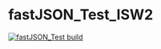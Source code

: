 # fastJSON_Test_ISW2

[![fastJSON_Test build](https://github.com/MicheleTosi/fastJSON_Test_ISW2/actions/workflows/build.yml/badge.svg)](https://github.com/MicheleTosi/fastJSON_Test_ISW2/actions/workflows/build.yml)
